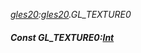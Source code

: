 _[gles20](../../modules/gles20/gles20-module.md):[gles20](../../modules/gles20/gles20-module.md).GL\_TEXTURE0_
##### Const GL\_TEXTURE0:[Int](../../modules/wonkey/wonkey-types-int.md)
